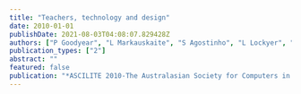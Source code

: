 ```yaml
---
title: "Teachers, technology and design"
date: 2010-01-01
publishDate: 2021-08-03T04:08:07.829428Z
authors: ["P Goodyear", "L Markauskaite", "S Agostinho", "L Lockyer", "J Dalziel", " ..."]
publication_types: ["2"]
abstract: ""
featured: false
publication: "*ASCILITE 2010-The Australasian Society for Computers in Learning in Tertiary …*"
---
```


